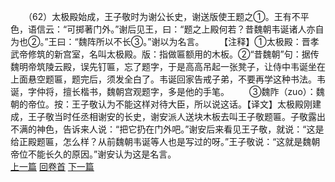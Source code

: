 　　（62）太极殿始成，王子敬时为谢公长史，谢送版使王题之①。王有不平色，语信云：“可掷著门外。”谢后见王，曰：“题之上殿何若？昔魏朝韦诞诸人亦自为也②。”王曰：“魏阵所以不长③。”谢以为名言。
　　【注释】①太极殿：晋孝武帝修筑的新宫室，名叫太极殿。版：指做匾额用的木板。②“昔魏朝”句：据传魏明帝筑陵云殿，误先钉匾，忘了题字，于是高高吊起一张凳子，让侍中韦诞坐在上面悬空题匾，题完后，须发全白了。韦诞回家告戒子弟，不要再学这种书法。韦诞，字仲将，擅长楷书，魏朝宫观题字，多是他的手笔。
　　③魏阼（zuo）：魏朝的帝位。按：王子敬认为不能这样对待大臣，所以说这话。【译文】太极殿刚建成，王子敬当时任丞相谢安的长史，谢安派人送块木板去叫王子敬题匾。子敬露出不满的神色，告诉来人说：“把它扔在门外吧。”谢安后来看见王子敬，就说：“这是给正殿题匾，怎么样？从前魏朝韦诞等人也是写过的呀。”王子敬说：“这就是魏朝帝位不能长久的原因。”谢安认为这是名言。
<br>[上一篇](05_61) [回卷首](05_00) [下一篇](05_63)
